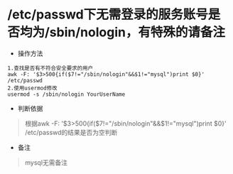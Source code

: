 # /etc/passwd下无需登录的服务账号是否均为/sbin/nologin，有特殊的请备注

- 操作方法
```
1.查找是否有不符合安全要求的用户
awk -F: '$3>500{if($7!="/sbin/nologin"&&$1!="mysql")print $0}' /etc/passwd
2.使用usermod修改
usermod -s /sbin/nologin YourUserName
```

- 判断依据
> 根据awk -F: '$3>500{if($7!="/sbin/nologin"&&$1!="mysql")print $0}' /etc/passwd的结果是否为空判断

- 备注
> mysql无需备注